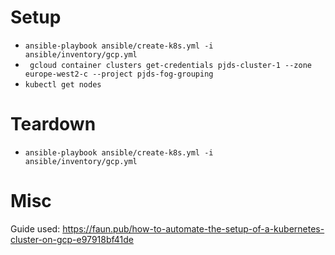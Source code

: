 # Setup
- `ansible-playbook ansible/create-k8s.yml -i ansible/inventory/gcp.yml`
- ` gcloud container clusters get-credentials pjds-cluster-1 --zone europe-west2-c --project pjds-fog-grouping`
- `kubectl get nodes`

# Teardown
- `ansible-playbook ansible/create-k8s.yml -i ansible/inventory/gcp.yml`

# Misc
Guide used: https://faun.pub/how-to-automate-the-setup-of-a-kubernetes-cluster-on-gcp-e97918bf41de